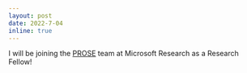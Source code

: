 ```yaml
---
layout: post
date: 2022-7-04
inline: true
---
```


I will be joining the <a href="https://www.microsoft.com/en-us/research/group/prose/" target="_blank">PROSE</a> team at Microsoft Research as a Research Fellow!
